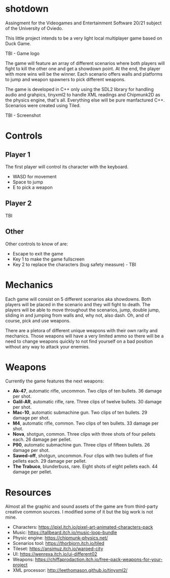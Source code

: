 # shotdown
Assingment for the Videogames and Entertainment Software 20/21 subject of the University of Oviedo.

This little project intends to be a very light local multiplayer game based on Duck Game.

TBI - Game logo

The game will feature an array of different scenarios where both
players will fight to kill the other one and get a showdown point.
At the end, the player with more wins will be the winner. Each scenario offers walls and platforms to jump and weapon spawners to pick different weapons.

The game is developed in C++ only using the SDL2 library for handling audio and grahpics, tinyxml2 to handle XML readings and Chipmunk2D as the physics engine, that's all. Everything else will be pure manfactured C++. Scenarios were created using Tiled.

TBI - Screenshot

# Controls

## Player 1

The first player will control its character with the keyboard.

* WASD for movement
* Space to jump
* E to pick a weapon

## Player 2

TBI

## Other

Other controls to know of are:

* Escape to exit the game
* Key 1 to make the game fullscreen
* Key 2 to replace the characters (bug safety measure) - TBI

# Mechanics

Each game will consist on 5 different scenarios aka showdowns.
Both players will be placed in the scenario and they will fight to death. The players will be able to move throughout the scenarios, jump, double jump, sliding in and jumping from walls and, why not, also dash. Oh, and of course, pick and use weapons.

There are a pletora of different unique weapons with their own rarity
and mechanics. Those weapons will have a very limited ammo so there
will be a need to change weapons quickly to not find yourself on a
bad position without any way to attack your enemies.

# Weapons

Currently the game features the next weapons:

* **Ak-47**, automatic rifle, uncommon. Two clips of ten bullets. 36 damage per shot.
* **Galil-AR**, automatic rifle, rare. Three clips of twelve bullets. 30 damage per shot.
* **Mac-10**, automatic submachine gun. Two clips of ten bullets. 29 damage per shot.
* **M4**, automatic rifle, common. Two clips of ten bullets. 33 damage per shot.
* **Nova**, shotgun, common. Three clips with three shots of four pellets each. 26 damage per pellet.
* **P90**, automatic submachine gun. Three clips of fifteen bullets. 26 damage per shot.
* **Sawed-off**, shotgun, uncommon. Four clips with two bullets of five pellets each. 29 damage per pellet. 
* **The Trabuco**, blunderbuss, rare. Eight shots of eight pellets each. 44 damage per pellet.

# Resources

Almost all the graphic and sound assets of the game are from third-party creative common sources. I modified some of it but the big work is not mine.

* Characters: https://ipixl.itch.io/pixel-art-animated-characters-pack
* Music: https://tallbeard.itch.io/music-loop-bundle
* Physic engine: https://chipmunk-physics.net/
* Scenarios tool: https://thorbjorn.itch.io/tiled
* Tileset: https://ansimuz.itch.io/warped-city
* UI: https://wenrexa.itch.io/ui-different02
* Weapons: https://chiffaprodaction.itch.io/free-pack-weapons-for-your-project
* XML processor: http://leethomason.github.io/tinyxml2/